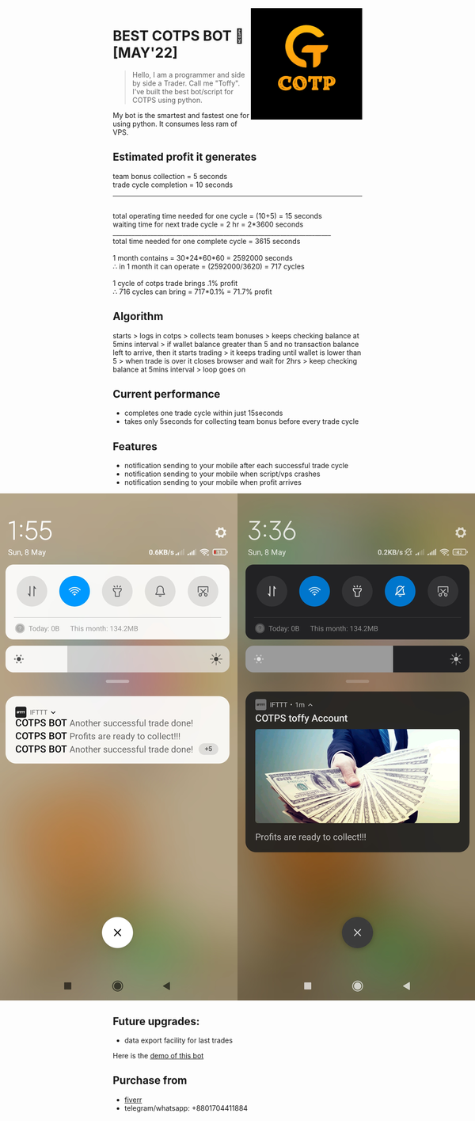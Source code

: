 <img src="files/resources/cotps_logo.png" align="right" />

# BEST COTPS BOT :robot: [MAY'22] 
> Hello, I am a programmer and side by side a Trader. Call me "Toffy". I've built the best bot/script for COTPS using python.

My bot is the smartest and fastest one for using python. It consumes less ram of VPS.

## Estimated profit it generates

team bonus collection = 5 seconds <br/>
trade cycle completion = 10 seconds <br/>
___________________________________________
<br/>
total operating time needed for one cycle = (10+5) = 15 seconds <br/>
waiting time for next trade cycle =  2 hr = 2*3600 seconds <br/>
_____________________________________________________________________
<br/>
total time needed for one complete cycle =  3615 seconds <br/>
<br/>
1 month contains = 30*24*60*60 = 2592000 seconds <br/>
∴ in 1 month it can operate = (2592000/3620) = 717 cycles <br/>
<br/>
1 cycle of cotps trade brings .1% profit <br/>
∴ 716 cycles can bring = 717*0.1% = 71.7% profit

## Algorithm
starts > logs in cotps > collects team bonuses > keeps checking balance at 5mins interval > if wallet balance greater than 5 and no transaction balance left to arrive, then it starts trading > it keeps trading until wallet is lower than 5 > when trade is over it closes browser and wait for 2hrs > keep checking balance at 5mins interval > loop goes on

## Current performance
- completes one trade cycle within just 15seconds 
- takes only 5seconds for collecting team bonus before every trade cycle

## Features 
- notification sending to your mobile after each successful trade cycle
- notification sending to your mobile when script/vps crashes
- notification sending to your mobile when profit arrives 
<div style="display:flex;justify-content: center;align-items:center;">
    <img src="files/resources/notification_1.jpg" />
    <img src="files/resources/notification_2.jpg" />
</div>

## Future upgrades:
- data export facility for last trades 

Here is the [demo of this bot](https://www.loom.com/share/e57f284c7c6e416ba894a77ce93eb83f) 

## Purchase from
- [fiverr](https://www.fiverr.com/share/ERl0x0) 
- telegram/whatsapp: +8801704411884  

